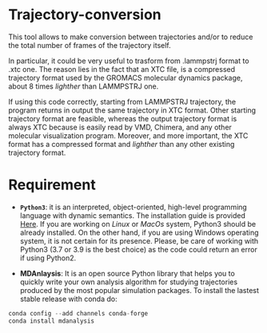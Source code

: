 # Trajectory-conversion
This tool allows to make conversion between trajectories and/or to reduce the total number of frames of the trajectory itself.

In particular, it could be very useful to trasform from .lammpstrj format to .xtc one. The reason lies in the fact that 
an XTC file, is a compressed trajectory format used by the GROMACS molecular dynamics package, about 8 times _lighther_ than LAMMPSTRJ one. 

If using this code correctly, starting from LAMMPSTRJ trajectory, the program returns in output the same trajectory in XTC format.
Other starting trajectory format are feasible, whereas the output trajectory format is always XTC because is easily read by VMD, Chimera, 
and any other molecular visualization program. Moreover, and more important, the XTC format has a compressed format and _lighther_ than 
any other existing trajectory format. 


# Requirement

* **`Python3`**: it is an interpreted, object-oriented, high-level programming language with dynamic semantics. 
  The installation guide is provided [Here](https://docs.python-guide.org/starting/installation/). 
  If you are working on _Linux_ or _MacOs_ system, Python3 should be already installed. 
  On the other hand, if you are using Windows operating system, it is not certain for its presence.
  Please, be care of working with Python3 (3.7 or 3.9 is the best choice) as the code could return an error if using Python2.

* **MDAnlaysis**: It is an open source Python library that helps you to quickly write your own analysis algorithm for studying trajectories produced by the most     popular simulation packages. To install the lastest stable release with conda do:

```s
conda config --add channels conda-forge
conda install mdanalysis
```
 

